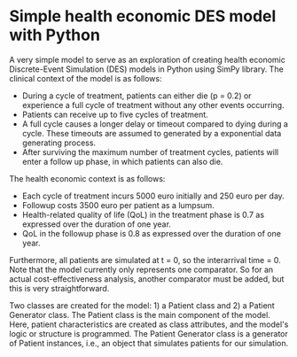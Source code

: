 # Simple health economic DES model with Python
A very simple model to serve as an exploration of creating health economic Discrete-Event Simulation (DES) models in Python using SimPy library. The clinical context of the model is as follows:
* During a cycle of treatment, patients can either die (p = 0.2) or experience a full cycle of treatment without any other events occurring.
* Patients can receive up to five cycles of treatment.
* A full cycle causes a longer delay or timeout compared to dying during a cycle. These timeouts are assumed to generated by a exponential data generating process.
* After surviving the maximum number of treatment cycles, patients will enter a follow up phase, in which patients can also die.

The health economic context is as follows:
* Each cycle of treatment incurs 5000 euro initially and 250 euro per day.
* Followup costs 3500 euro per patient as a lumpsum.
* Health-related quality of life (QoL) in the treatment phase is 0.7 as expressed over the duration of one year.
* QoL in the followup phase is 0.8 as expressed over the duration of one year.

Furthermore, all patients are simulated at t = 0, so the interarrival time = 0. Note that the model currently only represents one comparator. So for an actual cost-effectiveness analysis, another comparator must be added, but this is very straightforward.

Two classes are created for the model: 1) a Patient class and 2) a Patient Generator class. The Patient class is the main component of the model. Here, patient characteristics are created as class attributes, and the model's logic or structure is programmed. The Patient Generator class is a generator of Patient instances, i.e., an object that simulates patients for our simulation.